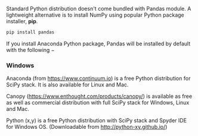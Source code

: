 Standard Python distribution doesn't come bundled with Pandas module. A lightweight alternative is to install NumPy using popular Python package installer, **pip**.

```sh
pip install pandas
```
If you install Anaconda Python package, Pandas will be installed by default with the following −

### Windows

Anaconda (from https://www.continuum.io) is a free Python distribution for SciPy stack. It is also available for Linux and Mac.  

Canopy (https://www.enthought.com/products/canopy/) is available as free as well as commercial distribution with full SciPy stack for Windows, Linux and Mac.  

Python (x,y) is a free Python distribution with SciPy stack and Spyder IDE for Windows OS. (Downloadable from http://python-xy.github.io/)